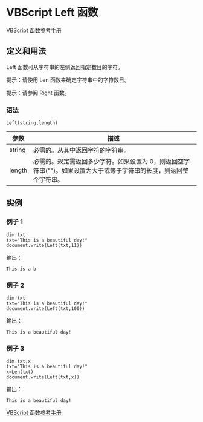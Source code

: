 # VBScript Left 函数

[VBScript 函数参考手册](/vbscript/vbscript_ref_functions.asp "VBScript 函数")

## 定义和用法

Left 函数可从字符串的左侧返回指定数目的字符。

提示：请使用 Len 函数来确定字符串中的字符数目。

提示：请参阅 Right 函数。

### 语法

```
Left(string,length)
```

| 参数 | 描述 |
| --- | --- |
| string | 必需的。从其中返回字符的字符串。 |
| length | 必需的。规定需返回多少字符。如果设置为 0，则返回空字符串("")。如果设置为大于或等于字符串的长度，则返回整个字符串。 |

## 实例

### 例子 1

```
dim txt
txt="This is a beautiful day!"
document.write(Left(txt,11))
```

输出：

```
This is a b
```

### 例子 2

```
dim txt
txt="This is a beautiful day!"
document.write(Left(txt,100))
```

输出：

```
This is a beautiful day!
```

### 例子 3

```
dim txt,x
txt="This is a beautiful day!"
x=Len(txt)
document.write(Left(txt,x))
```

输出：

```
This is a beautiful day!
```

[VBScript 函数参考手册](/vbscript/vbscript_ref_functions.asp "VBScript 函数")

